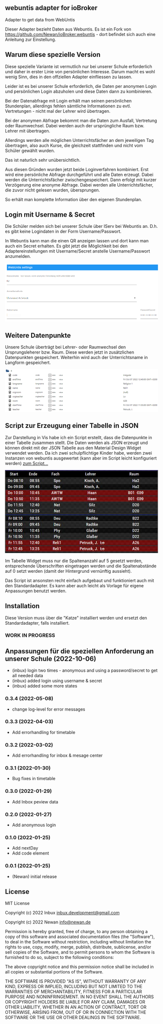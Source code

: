 ## webuntis adapter for ioBroker

Adapter to get data from WebUntis

Dieser Adapter bezieht Daten aus Webuntis.
Es ist ein Fork von https://github.com/Newan/ioBroker.webuntis - dort befindet sich auch eine Anleitung zur Einstellung.

## Warum diese spezielle Version

Diese spezielle Variante ist vermutlich nur bei unserer Schule erforderlich und daher in erster Linie von persönlichen Interesse. Darum macht es wohl wenig Sinn, dies in den offziellen Adapter einfliessen zu lassen.

Leider ist es bei unserer Schule erforderlich, die Daten per anonymen Login und persönlichen Login abzuholen und diese Daten dann zu kombinieren.

Bei der Datenabfrage mit Login erhält man seinen persönlichen Stundenplan, allerdings fehlen sämtliche Informationen zu evtl. Vertretungen - nicht mal der Lehrer wird übertragen.

Bei der anonymen Abfrage bekommt man die Daten zum Ausfall, Vertretung oder Raumwechsel. Dabei werden auch der ursprüngliche Raum bzw. Lehrer mit übertragen.

Allerdings werden alle möglichen Unterrichtsfächer an dem jeweiligen Tag übertragen, also auch Kurse, die gleichzeit stattfinden und nicht vom Schüler gewählt wurden.

Das ist naturlich sehr unübersichtlich.

Aus diesen Gründen wurden jetzt beide Loginverfahren kombiniert.
Erst wird eine persönliche Abfrage durchgeführt und alle Daten erzeugt. Dabei werden die Unterrichtsfächer zwischengespeichert.
Dann erfolgt mit kurzer Verzögerung eine anonyme Abfrage. Dabei werden alle Unterrichtsfächer, die zuvor nicht gelesen wurden, übersprungen.

So erhält man komplette Information über den eigenen Stundenplan.

## Login mit Username & Secret

Die Schüler melden sich bei unserer Schule über IServ bei Webuntis an. D.h. es gibt keine Logindaten in der Form Username/Passwort.

In Webuntis kann man die einen QR anzeigen lassen und dort kann man auch ein Secret erhalten.
Es gibt jetzt die Möglichkeit bei den Adaptereinstellungen mit Username/Secret anstelle Username/Passwort anzumelden.

![image](/readme/img/WebuntisSettings.png)

## Weitere Datenpunkte

Unsere Schule überträgt bei Lehrer- oder Raumwechsel den Ursprungsleherer bzw. Raum. Diese werden jetzt in zusätzlichen Datenpunkten gespeichert.
Weiterhin wird auch der Unterrichtsname in Langform gespeichert.

![image](/readme/img/WebuntisStates.png)

## Script zur Erzeugung einer Tabelle in JSON

Zur Darstellung in Vis habe ich ein Script erstellt, dass die Datenpunkte in einer Tabelle zusammen stellt. Die Daten werden als JSON erzeugt und können direkt mit der JSON Tabelle aus den Material Design Widget verwendet werden. Da ich zwei schulpflichtige Kinder habe, werden zwei Instanzen von webuntis ausgewertet (kann aber im Script leicht konfiguriert werden) [zum Script...](/ScriptTableJSON/CreateTableJSON.js)

![image](/readme/img/WebuntisTabelle.jpg)

Im Tabelle Widget muss nur die Spaltenanzahl auf 5 gesetzt werden, entsprechende Überschriften eingetragen werden und die Spaltenabstände auf 0 setzt werden (damit der Hintergrund vernünftig aussieht).

Das Script ist ansonsten recht einfach aufgebaut und funktioniert auch mit den Standardadapter. Es kann aber auch leicht als Vorlage für eigene Anpassungen benutzt werden.

## Installation

Diese Version muss über die "Katze" installiert werden und ersetzt den Standardadapter, falls installiert.

<!--
    Placeholder for the next version (at the beginning of the line):
    ### **WORK IN PROGRESS**
-->

### **WORK IN PROGRESS**

## Anpassungen für die speziellen Anforderung an unserer Schule (2022-10-06)

- (inbux) login two times - anonymous and using a password/secret to get all needed data
- (inbux) added login using username & secret
- (inbux) added some more states

### 0.3.4 (2022-05-08)

- change log-level for error messages

### 0.3.3 (2022-04-03)

- Add errorhandling for timetable

### 0.3.2 (2022-03-02)

- Add errorhandling for inbox & mesage center

### 0.3.1 (2022-01-30)

- Bug fixes in timetable

### 0.3.0 (2022-01-29)

- Add Inbox peview data

### 0.2.0 (2022-01-27)

- Add anonymous login

### 0.1.0 (2022-01-25)

- Add nextDay
- Add code element

### 0.0.1 (2022-01-25)

- (Newan) initial release

## License

MIT License

Copyright (c) 2022 Inbux <inbux.development@gmail.com>

Copyright (c) 2022 Newan <info@newan.de>

Permission is hereby granted, free of charge, to any person obtaining a copy
of this software and associated documentation files (the "Software"), to deal
in the Software without restriction, including without limitation the rights
to use, copy, modify, merge, publish, distribute, sublicense, and/or sell
copies of the Software, and to permit persons to whom the Software is
furnished to do so, subject to the following conditions:

The above copyright notice and this permission notice shall be included in all
copies or substantial portions of the Software.

THE SOFTWARE IS PROVIDED "AS IS", WITHOUT WARRANTY OF ANY KIND, EXPRESS OR
IMPLIED, INCLUDING BUT NOT LIMITED TO THE WARRANTIES OF MERCHANTABILITY,
FITNESS FOR A PARTICULAR PURPOSE AND NONINFRINGEMENT. IN NO EVENT SHALL THE
AUTHORS OR COPYRIGHT HOLDERS BE LIABLE FOR ANY CLAIM, DAMAGES OR OTHER
LIABILITY, WHETHER IN AN ACTION OF CONTRACT, TORT OR OTHERWISE, ARISING FROM,
OUT OF OR IN CONNECTION WITH THE SOFTWARE OR THE USE OR OTHER DEALINGS IN THE
SOFTWARE.
